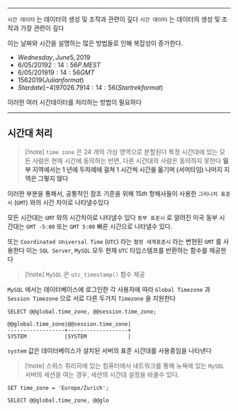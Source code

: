 
---

`시간 데이터` 는 데이터의 생성 및 조작과 관련이 깊다
`시간 데이터` 는 데이터의 생성 및 조작과 가장 관련이 깊다 

이는 날짜와 시간을 설명하는 많은 방법들로 인해 복잡성이 증가한다.

- $Wednesday, June 5, 2019$
- $6/05/2019 2:14:56 P.M EST$
- $6/05/2019 19:14:56 GMT$
- $1562019 (Julian format)$
- $Star date [-4] 97026.79 14:14:56 (Star trek format)$

이러한 여러 시간데이터를 처리하는 방법이 필요하다

---

## 시간대 처리

> [!note] `time zone` 은 $24$ 개의 가상 영역으로 분할된다
특정 시간대에 있는 모든 사람은 현재 시간에 동의하는 반면, 다른 시간대의 사람은 동의하지 못한다
**일부 지역에서는 $1$ 년에 두차례에 걸쳐 $1$ 시간씩 시간을 옮기며 (서머타임) 나머지 지역은 그렇지 않다**

이러한 부분을 통해서, 공통적인 참조 기준을 위해 $15 th$ 항해사들이 사용한 `그리니치 표준시` (`GMT`) 와의 시간 차이로 나타낼수있다

모든 시간대는 `GMT` 와의 시간차이로 나타낼수 있다
`동부 표준시` 로 알려진 미국 동부 시간대는 `GMT -5:00` 또는 `GMT 5:00` 빠른 시간으로 나타낼수 있다.

또는 `Coordinated Universal Time` (`UTC`) 라는 `협정 세계표준시` 라는 변현된 `GMT` 를 사용한다
이는 `SQL Server`, `MySQL` 모두 현재 `UTC` 타입스템프를 반환하는 함수를 제공한다

>[!note] `MySQL` 은 `utc_timestamp()` 함수 제공

`MySQL` 에서는 데이터베이스에 로그인한 각 사용자에 따라 `Global Timezone` 과 `Session Timezone` 으로 서로 다른 두가지 `Timezone` 을 지원한다

```mysql
SELECT @@global.time_zone, @@session.time_zone;

@@global.time_zone|@@session.time_zone|
------------------+-------------------+
SYSTEM            |SYSTEM             |
```

`system` 값은 데이터베이스가 설치된 서버의 표준 시간대를 사용중임을 나타낸다

>[!note] 스위스 취리히에 있는 컴퓨터에서 네트워크를 통해 뉴욕에 있는 `MySQL` 서버의 세션을 여는 경우, 세션의 시간대 설정을 바꿀수 있다.

```mysql
SET time_zone = 'Europe/Zurich';
```

```mysql
SELECT @@global.time_zone, @@glo
```